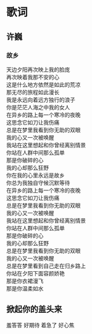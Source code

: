 # 歌词

## 许巍

### 故乡

天边夕阳再次映上我的脸庞<br/>
再次映着我那不安的心<br/>
这是什么地方依然是如此的荒凉<br/>
那无尽的旅程如此漫长<br/>
我是永远向着远方独行的浪子<br/>
你是茫茫人海之中我的女人<br/>
在异乡的路上每一个寒冷的夜晚<br/>
这思念它如刀让我伤痛<br/>
总是在梦里我看到你无助的双眼<br/>
我的心又一次被唤醒<br/>
我站在这里想起和你曾经离别情景<br/>
你站在人群中间那么孤单<br/>
那是你破碎的心<br/>
我的心却那么狂野<br/>
你在我的心里永远是故乡<br/>
你总为我独自守候沉默等待<br/>
在异乡的路上每一个寒冷的夜晚<br/>
这思念它如刀让我伤痛<br/>
总是在梦里我看到你无助的双眼<br/>
我的心又一次被唤醒<br/>
我站在这里想起和你曾经离别情景<br/>
你站在人群中间那么孤单<br/>
那是你破碎的心<br/>
我的心却那么狂野<br/>
总是在梦里我看到你无助的双眼<br/>
我的心又一次被唤醒<br/>
总是在梦里看到自己走在归乡路上<br/>
你站在夕阳下面容颜娇艳<br/>
那是你衣裙漫飞<br/>
那是你温柔如水<br/>

## 掀起你的盖头来

羞答答
好期待
着急了
好心焦
